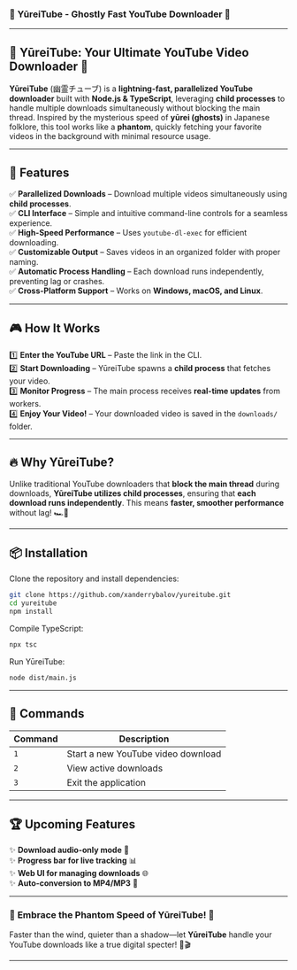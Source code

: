 ### 🌸 **YūreiTube - Ghostly Fast YouTube Downloader** 🌸  

---

## 🚀 **YūreiTube: Your Ultimate YouTube Video Downloader** 🎥  

**YūreiTube** (幽霊チューブ) is a **lightning-fast, parallelized YouTube downloader** built with **Node.js & TypeScript**, leveraging **child processes** to handle multiple downloads simultaneously without blocking the main thread. Inspired by the mysterious speed of **yūrei (ghosts)** in Japanese folklore, this tool works like a **phantom**, quickly fetching your favorite videos in the background with minimal resource usage.  

---

## 🌟 **Features**
✅ **Parallelized Downloads** – Download multiple videos simultaneously using **child processes**.  
✅ **CLI Interface** – Simple and intuitive command-line controls for a seamless experience.  
✅ **High-Speed Performance** – Uses `youtube-dl-exec` for efficient downloading.  
✅ **Customizable Output** – Saves videos in an organized folder with proper naming.  
✅ **Automatic Process Handling** – Each download runs independently, preventing lag or crashes.  
✅ **Cross-Platform Support** – Works on **Windows, macOS, and Linux**.  

---

## 🎮 **How It Works**
1️⃣ **Enter the YouTube URL** – Paste the link in the CLI.  
2️⃣ **Start Downloading** – YūreiTube spawns a **child process** that fetches your video.  
3️⃣ **Monitor Progress** – The main process receives **real-time updates** from workers.  
4️⃣ **Enjoy Your Video!** – Your downloaded video is saved in the `downloads/` folder.  

---

## 🔥 **Why YūreiTube?**
Unlike traditional YouTube downloaders that **block the main thread** during downloads, **YūreiTube utilizes child processes**, ensuring that **each download runs independently**. This means **faster, smoother performance** without lag! 🏎️💨  

---

## 📦 **Installation**
Clone the repository and install dependencies:  
```sh
git clone https://github.com/xanderrybalov/yureitube.git
cd yureitube
npm install
```
Compile TypeScript:  
```sh
npx tsc
```
Run YūreiTube:  
```sh
node dist/main.js
```

---

## 🎯 **Commands**
| Command | Description |
|---------|------------|
| `1` | Start a new YouTube video download |
| `2` | View active downloads |
| `3` | Exit the application |

---

## 🏆 **Upcoming Features**
✨ **Download audio-only mode** 🎵  
✨ **Progress bar for live tracking** 📊  
✨ **Web UI for managing downloads** 🌐  
✨ **Auto-conversion to MP4/MP3** 🔄  

---

### 🌊 **Embrace the Phantom Speed of YūreiTube!** 👻  
Faster than the wind, quieter than a shadow—let **YūreiTube** handle your YouTube downloads like a true digital specter! 🚀🎬  

---
